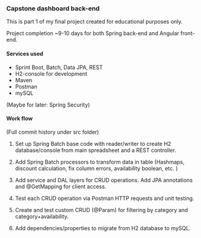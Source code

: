 ### Capstone dashboard back-end

This is part 1 of my final project created for educational purposes only.

Project completion ~9-10 days for both Spring back-end and Angular front-end.

#### Services used
* Sprint Boot, Batch, Data JPA, REST
* H2-console for development
* Maven
* Postman
* mySQL

(Maybe for later: Spring Security)

#### Work flow 
(Full commit history under src folder)

1. Set up Spring Batch base code with reader/writer to create H2 database/console from main spreadsheet and a REST controller.

2. Add Spring Batch processors to transform data in table (Hashmaps, discount calculation, fix column errors, availability boolean, etc. )

3. Add service and DAL layers for CRUD operations. Add JPA annotations and @GetMapping for client access.

4. Test each CRUD operation via Postman HTTP requests and unit testing.

5. Create and test custom CRUD (@Param) for filtering by category and category+availability.

5. Add dependencies/properties to migrate from H2 database to mySQL.
